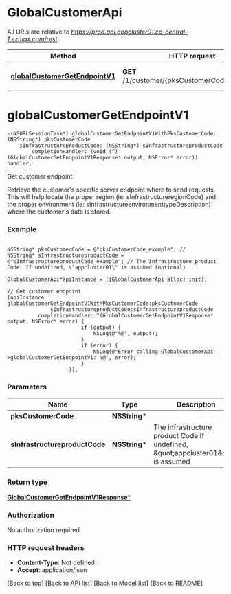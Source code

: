 # GlobalCustomerApi

All URIs are relative to *https://prod.api.appcluster01.ca-central-1.ezmax.com/rest*

Method | HTTP request | Description
------------- | ------------- | -------------
[**globalCustomerGetEndpointV1**](GlobalCustomerApi.md#globalcustomergetendpointv1) | **GET** /1/customer/{pksCustomerCode}/endpoint | Get customer endpoint


# **globalCustomerGetEndpointV1**
```objc
-(NSURLSessionTask*) globalCustomerGetEndpointV1WithPksCustomerCode: (NSString*) pksCustomerCode
    sInfrastructureproductCode: (NSString*) sInfrastructureproductCode
        completionHandler: (void (^)(GlobalCustomerGetEndpointV1Response* output, NSError* error)) handler;
```

Get customer endpoint

Retrieve the customer's specific server endpoint where to send requests. This will help locate the proper region (ie: sInfrastructureregionCode) and the proper environment (ie: sInfrastructureenvironmenttypeDescription) where the customer's data is stored.

### Example
```objc

NSString* pksCustomerCode = @"pksCustomerCode_example"; // 
NSString* sInfrastructureproductCode = @"sInfrastructureproductCode_example"; // The infrastructure product Code  If undefined, \"appcluster01\" is assumed (optional)

GlobalCustomerApi*apiInstance = [[GlobalCustomerApi alloc] init];

// Get customer endpoint
[apiInstance globalCustomerGetEndpointV1WithPksCustomerCode:pksCustomerCode
              sInfrastructureproductCode:sInfrastructureproductCode
          completionHandler: ^(GlobalCustomerGetEndpointV1Response* output, NSError* error) {
                        if (output) {
                            NSLog(@"%@", output);
                        }
                        if (error) {
                            NSLog(@"Error calling GlobalCustomerApi->globalCustomerGetEndpointV1: %@", error);
                        }
                    }];
```

### Parameters

Name | Type | Description  | Notes
------------- | ------------- | ------------- | -------------
 **pksCustomerCode** | **NSString***|  | 
 **sInfrastructureproductCode** | **NSString***| The infrastructure product Code  If undefined, \&quot;appcluster01\&quot; is assumed | [optional] 

### Return type

[**GlobalCustomerGetEndpointV1Response***](GlobalCustomerGetEndpointV1Response.md)

### Authorization

No authorization required

### HTTP request headers

 - **Content-Type**: Not defined
 - **Accept**: application/json

[[Back to top]](#) [[Back to API list]](../README.md#documentation-for-api-endpoints) [[Back to Model list]](../README.md#documentation-for-models) [[Back to README]](../README.md)

